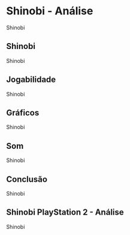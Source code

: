 ---
---

# Shinobi - Análise

Shinobi

## Shinobi

Shinobi

## Jogabilidade

Shinobi

## Gráficos

Shinobi

## Som

Shinobi

## Conclusão

Shinobi

## Shinobi PlayStation 2 - Análise

Shinobi
